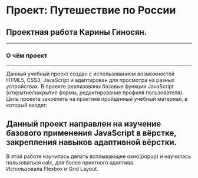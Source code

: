 # Проект: Путешествие по России

## Проектная работа Карины Гиносян.  
---  
### О чём проект  
---
Данный учебный проект создан с использованием возможностей HTML5, CSS3, JavaScript и адаптирован для просмотра на разных устройствах. В проекте реализованы базовые функции JavaScript (открытие/закрытие формы, редактирование профиля пользователя). Цель проекта закрепить на практике пройденный учебный материал, в который входят:

Данный проект направлен на изучение базового применения JavaScript в вёрстке, закрепления навыков адаптивной вёрстки.  
---
В этой работе научилась делать всплывающее окно(popup) и научилась пользоваться calc, для более приятного адаптива.  
Использовала Flexbox и Grid Layout.
